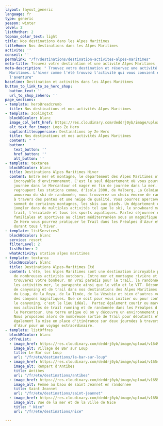 ```yaml
---
layout: layout_generic
language: fr
type: generic
season: winter
level: 2
listMother: 2
topnav_color_text: light
title: Nos destinations dans les Alpes Maritimes
titleHome: Nos destinations dans les Alpes Maritimes
activite: ''
conseil: ''
permalink: "/fr/destinations/destination-activites-alpes-maritimes"
meta-title: Trouvez votre destination et une activité Alpes Maritimes
meta-description: " Trouvez votre destination et réservez une activité dans les Alpes
  Maritimes. L'hiver comme l'été trouvez l'activité qui vous convient et partez à
  l'aventure"
baseline: Destination et activités dans les Alpes Maritimes
button_to_link_to_ze_hero_shop:
  button_text: ''
  url_to_shop_zehero: ''
page_sections:
- template: heroBreadcrumb
  title: Nos destinations et nos activités Alpes Maritimes
- template: 2colimgtxt
  blockBGcolor: blanc
  image_col_left_href: https://res.cloudinary.com/deddrj0yb/image/upload/v1640094644/website/logo/Sur%20fond%20clair/logo-ze-hero-horizontal_4_a3dhvk.png
  alt_text_for_image: Logo Ze Hero
  captiontitleuppercase: Destinations by Ze Hero
  title: Nos destinations et nos activités Alpes Maritimes
  content: " "
  button:
    text_button: ''
    href_button: ''
    alt_button: ''
- template: textarea
  blockBGcolor: blanc
  title: Destinations Alpes Maritimes Hiver
  content: Entre mer et montagne, le département des Alpes Maritimes offre une diversification
    incroyable d'environnement. C'est le seul département où vous pourrez skier la
    journée dans le Mercantour et nager en fin de journée dans la mer. Les Alpes Maritimes
    regroupent les stations comme, d'Isola 2000, de Valberg, La Colmiane. Pour les
    amoureux du ski de randonnée, vous trouverez un choix énorme de randonnée à faire
    à travers des pentes et une neige de qualité. Vous pourrez apercevoir la mer au
    sommet de certaines montagnes, les skis aux pieds. Un département où vous pouvez
    jongler dans de multiples activités tel que le ski, le snowboard mais aussi le
    trail, l'escalade et tous les sports aquatiques. Partez séjourner dans des stations
    familiales et sportives au climat méditerranéen sous un magnifique soleil. Avec
    Ze Hero vous pourrez pratiquer le Trail dans les Préalpes d'Azur et l'Esterel
    durant tous l'hiver.
- template: listServices2
  blockBGcolor: blanc
  service: resort
  filterLevel: 2
  listMother: 2
  whatActivity: station alpes maritimes
- template: textarea
  blockBGcolor: blanc
  title: Destinations Alpes-Maritimes Eté
  content: L'été, les Alpes Maritimes sont une destination incroyable pour la pratique
    de nombreuses activités outdoors. Entre mer et montagne rivière et falaise, vous
    trouverez votre bonheur. Un vrai paradis pour le trail, la randonnée, le canyoning,
    les activités mer, le parapente ainsi que le vélo et le VTT. Découvrez nos offres
    de canyoning et de trail dans nos destinations des Alpes Maritimes Avec les Gorges
    du Loup, de la Roya, de la Tinée, de la Vésubie et bien d'autres vous découvrirez
    des canyons magnifiques. Que ce soit pour vous initier ou pour continuer de découvrir
    le canyoning, c'est le lieu idéal.  Partez également courir ou marcher en réservant
    nos activités de trail running et de randonnée dans les Préalpes d'Azur et dans
    le Mercantour. Une terre unique où on y découvre un environnement protégé et préservé.
    Nous proposons alors de nombreuse sortie de Trail pour débutants et confirmé avec
    également la mise en place d'itinérance sur deux journées à travers les Préalpes
    d'Azur pour un voyage extraordinaire.
- template: listOffres
  blockBGcolor: blanc
  offreList:
  - image_href: https://res.cloudinary.com/deddrj0yb/image/upload/v1649756837/website/resorts/Le%20Bar%20sur%20Loup/landscape-319855_1920.jpg
    image_alt: Village de Bar sur Loup
    title: Le Bar sur Loup
    url: "/fr/ete/destinations/le-bar-sur-loup"
  - image_href: https://res.cloudinary.com/deddrj0yb/image/upload/v1654852015/website/By%20Ze%20Hero%20Activity/jane-ackerley-WiN6Az_8cGQ-unsplash.jpg
    image_alt: Rempart d'Antibes
    title: Antibes
    url: "/fr/ete/destinations/antibes"
  - image_href: https://res.cloudinary.com/deddrj0yb/image/upload/v1655304676/website/summer/IMG_9140.jpg
    image_alt: Femme au baou de saint Jeannet en randonnée
    title: Saint Jeannet
    url: "/fr/ete/destinations/saint-jeannet"
  - image_href: https://res.cloudinary.com/deddrj0yb/image/upload/v1650013850/website/resorts/Nice/arno-smit-lndaG6uN1yw-unsplash.jpg
    image_alt: Vue de la mer et de la ville de Nice
    title: " Nice"
    url: "/fr/ete/destinations/nice"

---
```

